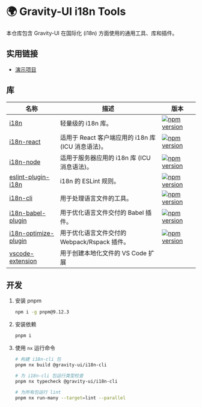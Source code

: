 # 🌍 Gravity-UI i18n Tools

本仓库包含 Gravity-UI 在国际化 (i18n) 方面使用的通用工具、库和插件。

## 实用链接

- [演示项目](./example/README.md)

## 库

| 名称                                                    | 描述                                                         | 版本                                                |
|-------------------------------------------------------------|------------------------------------------------------------------|----------------------------------------------------------------|
| [i18n](./packages/i18n/README.md)                 | 轻量级的 i18n 库。                  |  <a href="https://npmjs.com/package/@gravity-ui/i18n-core"><img src="https://img.shields.io/npm/v/@gravity-ui/i18n?style=flat-square&colorA=564341&colorB=EDED91" alt="npm version" /></a> |
| [i18n-react](./packages/i18n-react/README.md)               | 适用于 React 客户端应用的 i18n 库 (ICU 消息语法)。              |  <a href="https://npmjs.com/package/@gravity-ui/i18n-react"><img src="https://img.shields.io/npm/v/@gravity-ui/i18n-react?style=flat-square&colorA=564341&colorB=EDED91" alt="npm version" /></a> |
| [i18n-node](./packages/i18n-node/README.md)                 | 适用于服务器应用的 i18n 库 (ICU 消息语法)。                        |  <a href="https://npmjs.com/package/@gravity-ui/i18n-node"><img src="https://img.shields.io/npm/v/@gravity-ui/i18n-node?style=flat-square&colorA=564341&colorB=EDED91" alt="npm version" /></a> |
| [eslint-plugin-i18n](./packages/eslint-plugin-i18n/README.md) | i18n 的 ESLint 规则。                                       |  <a href="https://npmjs.com/package/@gravity-ui/eslint-plugin-i18n"><img src="https://img.shields.io/npm/v/@gravity-ui/eslint-plugin-i18n?style=flat-square&colorA=564341&colorB=EDED91" alt="npm version" /></a> |
| [i18n-cli](./packages/i18n-cli/README.md)                   | 用于处理语言文件的工具。                   |  <a href="https://npmjs.com/package/@gravity-ui/i18n-cli"><img src="https://img.shields.io/npm/v/@gravity-ui/i18n-cli?style=flat-square&colorA=564341&colorB=EDED91" alt="npm version" /></a> |
| [i18n-babel-plugin](./packages/i18n-babel-plugin/README.md) | 用于优化语言文件交付的 Babel 插件。           |  <a href="https://npmjs.com/package/@gravity-ui/i18n-babel-plugin"><img src="https://img.shields.io/npm/v/@gravity-ui/i18n-babel-plugin?style=flat-square&colorA=564341&colorB=EDED91" alt="npm version" /></a> |
| [i18n-optimize-plugin](./packages/i18n-optimize-plugin/README.md) | 用于优化语言文件交付的 Webpack/Rspack 插件。 |  <a href="https://npmjs.com/package/@gravity-ui/i18n-optimize-plugin"><img src="https://img.shields.io/npm/v/@gravity-ui/i18n-optimize-plugin?style=flat-square&colorA=564341&colorB=EDED91" alt="npm version" /></a> |
| [vscode-extension](./packages/vscode-extension/README.md) | 用于创建本地化文件的 VS Code 扩展 | |

## 开发

1. 安装 pnpm

    ```bash
    npm i -g pnpm@9.12.3
    ```

1. 安装依赖

    ```bash
    pnpm i
    ```

1. 使用 `nx` 运行命令

    ```bash
    # 构建 i18n-cli 包
    pnpm nx build @gravity-ui/i18n-cli

    # 为 i18n-cli 包运行类型检查
    pnpm nx typecheck @gravity-ui/i18n-cli

    # 为所有包运行 lint
    pnpm nx run-many --target=lint --parallel
    ```